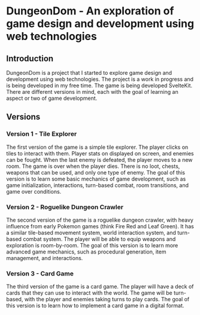 # DungeonDom - An exploration of game design and development using web technologies

## Introduction

DungeonDom is a project that I started to explore game design and development using web technologies. The project is a work in progress and is being developed in my free time. The game is being developed SvelteKit. There are different versions in mind, each with the goal of learning an aspect or two of game development.

## Versions

### Version 1 - Tile Explorer

The first version of the game is a simple tile explorer. The player clicks on tiles to interact with them. Player stats on displayed on screen, and enemies can be fought. When the last enemy is defeated, the player moves to a new room. The game is over when the player dies. There is no loot, chests, weapons that can be used, and only one type of enemy. The goal of this version is to learn some basic mechanics of game development, such as game initialization, interactions, turn-based combat, room transitions, and game over conditions.

### Version 2 - Roguelike Dungeon Crawler

The second version of the game is a roguelike dungeon crawler, with heavy influence from early Pokemon games (think Fire Red and Leaf Green). It has a similar tile-based movement system, world interaction system, and turn-based combat system. The player will be able to equip weapons and exploration is room-by-room. The goal of this version is to learn more advanced game mechanics, such as procedural generation, item management, and interactions.

### Version 3 - Card Game

The third version of the game is a card game. The player will have a deck of cards that they can use to interact with the world. The game will be turn-based, with the player and enemies taking turns to play cards. The goal of this version is to learn how to implement a card game in a digital format.
